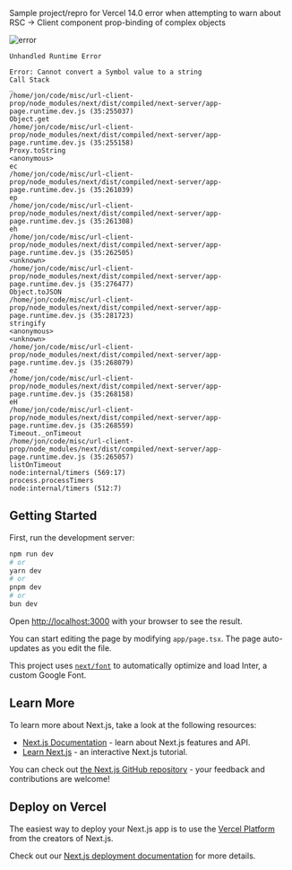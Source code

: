 Sample project/repro for Vercel 14.0 error when attempting to warn about RSC -> Client component prop-binding of complex objects

![error](https://i.imgur.com/Xvg6x7I.png)

```
Unhandled Runtime Error

Error: Cannot convert a Symbol value to a string
Call Stack
_
/home/jon/code/misc/url-client-prop/node_modules/next/dist/compiled/next-server/app-page.runtime.dev.js (35:255037)
Object.get
/home/jon/code/misc/url-client-prop/node_modules/next/dist/compiled/next-server/app-page.runtime.dev.js (35:255158)
Proxy.toString
<anonymous>
ec
/home/jon/code/misc/url-client-prop/node_modules/next/dist/compiled/next-server/app-page.runtime.dev.js (35:261039)
ep
/home/jon/code/misc/url-client-prop/node_modules/next/dist/compiled/next-server/app-page.runtime.dev.js (35:261308)
eh
/home/jon/code/misc/url-client-prop/node_modules/next/dist/compiled/next-server/app-page.runtime.dev.js (35:262505)
<unknown>
/home/jon/code/misc/url-client-prop/node_modules/next/dist/compiled/next-server/app-page.runtime.dev.js (35:276477)
Object.toJSON
/home/jon/code/misc/url-client-prop/node_modules/next/dist/compiled/next-server/app-page.runtime.dev.js (35:281723)
stringify
<anonymous>
<unknown>
/home/jon/code/misc/url-client-prop/node_modules/next/dist/compiled/next-server/app-page.runtime.dev.js (35:268079)
ez
/home/jon/code/misc/url-client-prop/node_modules/next/dist/compiled/next-server/app-page.runtime.dev.js (35:268158)
eH
/home/jon/code/misc/url-client-prop/node_modules/next/dist/compiled/next-server/app-page.runtime.dev.js (35:268559)
Timeout._onTimeout
/home/jon/code/misc/url-client-prop/node_modules/next/dist/compiled/next-server/app-page.runtime.dev.js (35:265057)
listOnTimeout
node:internal/timers (569:17)
process.processTimers
node:internal/timers (512:7)
```

## Getting Started

First, run the development server:

```bash
npm run dev
# or
yarn dev
# or
pnpm dev
# or
bun dev
```

Open [http://localhost:3000](http://localhost:3000) with your browser to see the result.

You can start editing the page by modifying `app/page.tsx`. The page auto-updates as you edit the file.

This project uses [`next/font`](https://nextjs.org/docs/basic-features/font-optimization) to automatically optimize and load Inter, a custom Google Font.

## Learn More

To learn more about Next.js, take a look at the following resources:

- [Next.js Documentation](https://nextjs.org/docs) - learn about Next.js features and API.
- [Learn Next.js](https://nextjs.org/learn) - an interactive Next.js tutorial.

You can check out [the Next.js GitHub repository](https://github.com/vercel/next.js/) - your feedback and contributions are welcome!

## Deploy on Vercel

The easiest way to deploy your Next.js app is to use the [Vercel Platform](https://vercel.com/new?utm_medium=default-template&filter=next.js&utm_source=create-next-app&utm_campaign=create-next-app-readme) from the creators of Next.js.

Check out our [Next.js deployment documentation](https://nextjs.org/docs/deployment) for more details.

